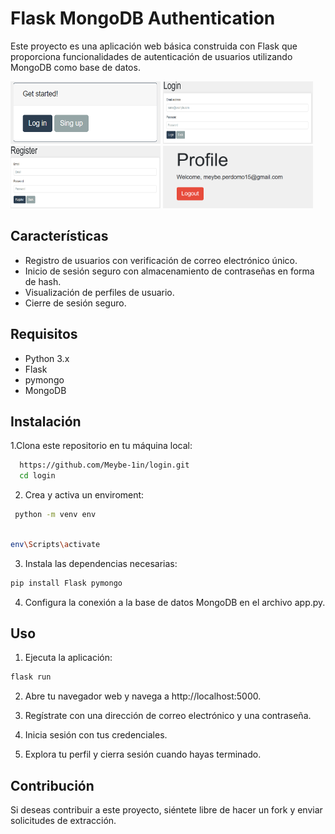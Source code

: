 
# Flask MongoDB Authentication

Este proyecto es una aplicación web básica construida con Flask que proporciona funcionalidades de autenticación de usuarios utilizando MongoDB como base de datos.


<img src="assets/started.png" width="240" height="100">
<img src="assets/log in.png" width="240" height="100">
<img src="assets/sign up.png" width="240" height="100">
<img src="assets/profile.png" width="240" height="100">

## Características

- Registro de usuarios con verificación de correo electrónico único.
- Inicio de sesión seguro con almacenamiento de contraseñas en forma de hash.
- Visualización de perfiles de usuario.
- Cierre de sesión seguro.


## Requisitos
- Python 3.x
- Flask
- pymongo
- MongoDB
## Instalación

1.Clona este repositorio en tu máquina local:

```bash
  https://github.com/Meybe-1in/login.git
  cd login
```
2. Crea y activa un enviroment:

```bash 
 python -m venv env 
                                            
```
```bash 
env\Scripts\activate                                             
```
3. Instala las dependencias necesarias:

```bash 
pip install Flask pymongo  

```

4. Configura la conexión a la base de datos MongoDB en el archivo app.py.


## Uso
1. Ejecuta la aplicación:
```bash
flask run
```
2. Abre tu navegador web y navega a http://localhost:5000.

3. Regístrate con una dirección de correo electrónico y una contraseña.

4. Inicia sesión con tus credenciales.

5. Explora tu perfil y cierra sesión cuando hayas terminado.




## Contribución 

Si deseas contribuir a este proyecto, siéntete libre de hacer un fork y enviar solicitudes de extracción.
